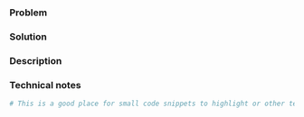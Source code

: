 ### Problem
<!-- Why should we make this change? -->

### Solution
<!-- What is the answer? -->

### Description
<!-- How did you solve this? -->

### Technical notes
<!-- Are there special technical considerations? -->
```python
# This is a good place for small code snippets to highlight or other technical notes.
```